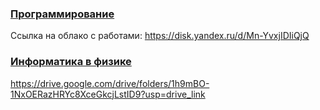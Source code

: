 ### [Программирование](/posts)
Ссылка на облако с работами: https://disk.yandex.ru/d/Mn-YvxjIDIiQjQ
### [Информатика в физике]()
https://drive.google.com/drive/folders/1h9mBO-1NxOERazHRYc8XceGkcjLstID9?usp=drive_link  

